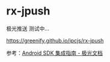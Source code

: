 # rx-jpush
极光推送 测试中...

https://greenify.github.io/ipcjs/rx-jpush

参考：[Android SDK 集成指南 - 极光文档](http://docs.jiguang.cn/jpush/client/Android/android_guide/)
